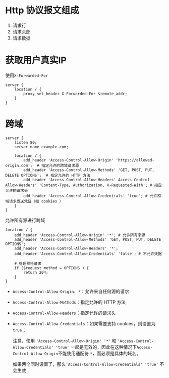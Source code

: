 # Http 协议报文组成

1. 请求行
2. 请求头部
3. 请求数据



# 获取用户真实IP

使用`X-Forwarded-For`

```nginx
server {
    location / {
        proxy_set_header X-Forwarded-For $remote_addr;
    }
}
```



# 跨域

```nginx
server {
    listen 80;
    server_name example.com;

    location / {
        add_header 'Access-Control-Allow-Origin' 'https://allowed-origin.com';  # 指定允许的跨域请求源
        add_header 'Access-Control-Allow-Methods' 'GET, POST, PUT, DELETE OPTIONS';  # 指定允许的 HTTP 方法
        add_header 'Access-Control-Allow-Headers' Access-Control-Allow-Headers' 'Content-Type, Authorization, X-Requested-With'; # 指定允许的请求头
        add_header 'Access-Control-Allow-Credentials' 'true'; # 允许跨域请求发送凭证（如 cookies ）
    }
}
```

允许所有源进行跨域

```nginx
location / {
    add_header 'Access-Control-Allow-Origin' '*'; # 允许所有来源
    add_header 'Access-Control-Allow-Methods' 'GET, POST, PUT, DELETE OPTIONS';
    add_header 'Access-Control-Allow-Headers' '*';
    add_header 'Access-Control-Allow-Credentials' 'false'; # 不允许凭据

    # 处理预检请求
    if ($request_method = OPTIONS ) {
        return 204;
    }
}
```

- `Access-Control-Allow-Origin: *`：允许来自任何源的请求

- `Access-Control-Allow-Methods`：指定允许的 HTTP 方法

- `Access-Control-Allow-Headers`：指定允许的请求头

- `Access-Control-Allow-Credentials`：如果需要支持 cookies，则设置为 `true`；

  注意，使用 `'Access-Control-Allow-Origin' '*'` 和 `'Access-Control-Allow-Credentials' 'true'` 一起是无效的，因此在这种情况下`Access-Control-Allow-Origin`不能使用通配符 `*`，而必须是具体的域名。

  如果两个同时设置了，那么`'Access-Control-Allow-Credentials' 'true'` 不会生效



